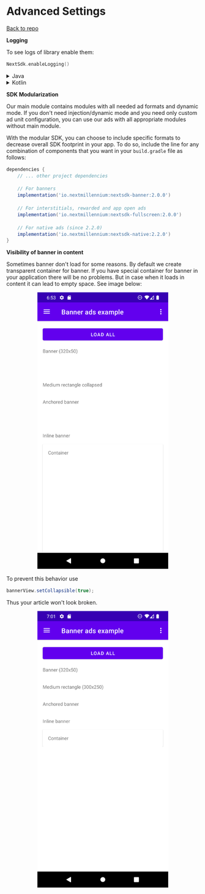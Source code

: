 
# Advanced Settings
[Back to repo](https://github.com/nextmillenniummedia/next-sdk-android-example/tree/2.x)

**Logging**

To see logs of library enable them:

```kotlin
NextSdk.enableLogging()
```

<details>

<summary>Java</summary>

```java
import io.nextmillennium.nextsdk.NextBannerView;

public class App extends Application {

    @Override
    public void onCreate() {
        super.onCreate();
        NextSdk.enableLogging();
        NextSdk.initialize(this, true);
    }
}
```

</details>

<details>
<summary>Kotlin</summary>

```kotlin
class App : Application() {

    override fun onCreate() {
        super.onCreate()
        NextSdk.enableLogging()
        NextSdk.initialize(this, true)
    }

}
```

</details>

**SDK Modularization**

Our main module contains modules with all needed ad formats and dynamic mode. If you don't need
injection/dynamic mode and you need only custom ad unit configuration, you can use our ads with all
appropriate modules without main module.

With the modular SDK, you can choose to include specific formats to decrease overall SDK footprint
in your app. To do so, include the line for any combination of components that you want in
your `build.gradle` file as follows:

```gradle
dependencies {
    // ... other project dependencies

    // For banners
    implementation('io.nextmillennium:nextsdk-banner:2.0.0')

    // For interstitials, rewarded and app open ads
    implementation('io.nextmillennium:nextsdk-fullscreen:2.0.0')

    // For native ads (since 2.2.0)
    implementation('io.nextmillennium:nextsdk-native:2.2.0')
}
```

**Visibility of banner in content**

Sometimes banner don't load for some reasons. By default we create transparent container for banner.
If you have special container for banner in your application there will be no problems. But in case
when it loads in content it can lead to empty space. See image below:

<p align="center">
<img src="https://github.com/nextmillenniummedia/next-sdk-android-example/blob/main/docs/assets/empty_space.png" height="720">
</p>

To prevent this behavior use

```java 
bannerView.setCollapsible(true);
```

Thus your article won't look broken.

<p align="center">
<img src="https://github.com/nextmillenniummedia/next-sdk-android-example/blob/main/docs/assets/collapsed.png" height="720">
</p>
